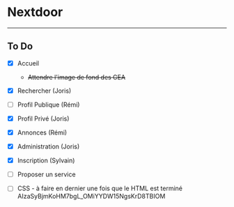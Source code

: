 # Nextdoor
***
## To Do  
- [x] Accueil
  - ~~Attendre l'image de fond des GEA~~

- [x] Rechercher (Joris)

- [ ] Profil Publique (Rémi)

- [x] Profil Privé (Joris)

- [x] Annonces (Rémi)

- [X] Administration (Joris)

- [X] Inscription (Sylvain)

- [ ] Proposer un service

- [ ] CSS - à faire en dernier une fois que le HTML est terminé
 AIzaSyBjmKoHM7bgL_OMiYYDW15NgsKrD8TBIOM 
